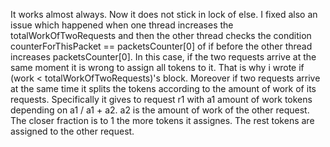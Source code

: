 It works almost always. Now it does not stick in lock of else. I fixed also an issue which happened when one thread increases the totalWorkOfTwoRequests and then the other thread checks the condition counterForThisPacket == packetsCounter[0] of if before the other thread increases packetsCounter[0]. In this case, if the two requests arrive at the same moment it is wrong to assign all tokens to it. That is why i wrote if (work < totalWorkOfTwoRequests)'s block. Moreover if two requests arrive at the same time it splits the tokens according to the amount of work of its requests. Specifically it gives to request r1 with a1 amount of work tokens depending on a1 / a1 + a2. a2 is the amount of work of the other request. The closer fraction is to 1 the more tokens it assignes. The rest tokens are assigned to the other request.
